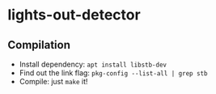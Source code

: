 # lights-out-detector

## Compilation
* Install dependency: `apt install libstb-dev`
* Find out the link flag: `pkg-config --list-all | grep stb`
* Compile: just `make` it!